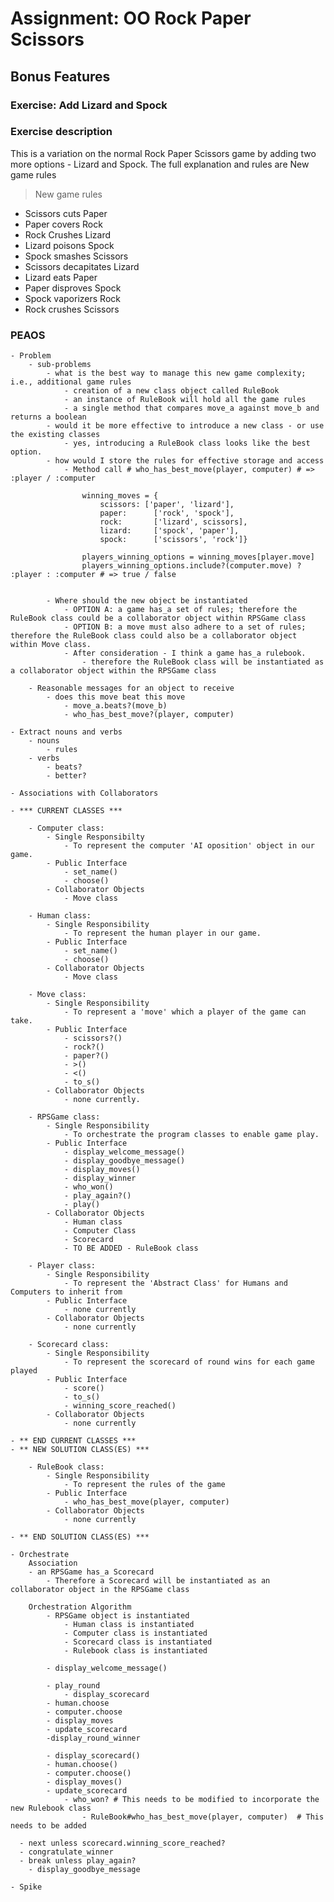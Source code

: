 # Assignment: OO Rock Paper Scissors

## Bonus Features
### Exercise: Add Lizard and Spock

### Exercise description
This is a variation on the normal Rock Paper Scissors game by adding two more options - Lizard and Spock. The full explanation and rules are
New game rules

> New game rules

* Scissors cuts Paper
*	Paper covers Rock
* Rock Crushes Lizard
* Lizard poisons Spock
* Spock smashes Scissors
* Scissors decapitates Lizard
* Lizard eats Paper
* Paper disproves Spock
* Spock vaporizers Rock
* Rock crushes Scissors



### PEAOS
	- Problem
		- sub-problems
			- what is the best way to manage this new game complexity; i.e., additional game rules
				- creation of a new class object called RuleBook
				- an instance of RuleBook will hold all the game rules
				- a single method that compares move_a against move_b and returns a boolean
			- would it be more effective to introduce a new class - or use the existing classes
				- yes, introducing a RuleBook class looks like the best option.
			- how would I store the rules for effective storage and access
				- Method call # who_has_best_move(player, computer) # => :player / :computer
					
					winning_moves = { 
						scissors: ['paper', 'lizard'],
						paper: 		['rock', 'spock'],
						rock: 		['lizard', scissors],
						lizard: 	['spock', 'paper'],
						spock: 		['scissors', 'rock']}
						
					players_winning_options = winning_moves[player.move]
					players_winning_options.include?(computer.move) ? :player : :computer # => true / false


			- Where should the new object be instantiated
				- OPTION A: a game has_a set of rules; therefore the RuleBook class could be a collaborator object within RPSGame class
				- OPTION B: a move must also adhere to a set of rules; therefore the RuleBook class could also be a collaborator object within Move class.  
				- After consideration - I think a game has_a rulebook.
					- therefore the RuleBook class will be instantiated as a collaborator object within the RPSGame class
		
		- Reasonable messages for an object to receive
			- does this move beat this move
				- move_a.beats?(move_b)
				- who_has_best_move?(player, computer)

	- Extract nouns and verbs
		- nouns
			- rules
		- verbs
			- beats?
			- better?
			
	- Associations with Collaborators

	- *** CURRENT CLASSES ***

		- Computer class: 
			- Single Responsibilty
				- To represent the computer 'AI oposition' object in our game.
			- Public Interface
				- set_name()
				- choose()		
			- Collaborator Objects
				- Move class

		- Human class:
			- Single Responsibility
				- To represent the human player in our game.
			- Public Interface
				- set_name()
				- choose()
			- Collaborator Objects
				- Move class

		- Move class:
			- Single Responsibility
				- To represent a 'move' which a player of the game can take.
			- Public Interface
				- scissors?()
				- rock?()
				- paper?()
				- >()
				- <()
				- to_s()
			- Collaborator Objects
				- none currently.

		- RPSGame class:
			- Single Responsibility
				- To orchestrate the program classes to enable game play.
			- Public Interface
				- display_welcome_message()
				- display_goodbye_message()
				- display_moves()
				- display_winner
				- who_won()
				- play_again?()
				- play()
			- Collaborator Objects
				- Human class
				- Computer Class
				- Scorecard
				- TO BE ADDED - RuleBook class

		- Player class:
			- Single Responsibility
				- To represent the 'Abstract Class' for Humans and Computers to inherit from
			- Public Interface
				- none currently
			- Collaborator Objects
				- none currently

		- Scorecard class:
			- Single Responsibility
				- To represent the scorecard of round wins for each game played
			- Public Interface
				- score()
				- to_s()
				- winning_score_reached()
			- Collaborator Objects
				- none currently		  			

	- ** END CURRENT CLASSES ***
	- ** NEW SOLUTION CLASS(ES) ***

		- RuleBook class:
			- Single Responsibility
				- To represent the rules of the game
			- Public Interface
				- who_has_best_move(player, computer)
			- Collaborator Objects
				- none currently	

	- ** END SOLUTION CLASS(ES) ***

	- Orchestrate
		Association
		- an RPSGame has_a Scorecard
			- Therefore a Scorecard will be instantiated as an collaborator object in the RPSGame class

		Orchestration Algorithm
			- RPSGame object is instantiated
				- Human class is instantiated
				- Computer class is instantiated
				- Scorecard class is instantiated
				- Rulebook class is instantiated

			- display_welcome_message()

			- play_round
				- display_scorecard
    		- human.choose
    		- computer.choose
    		- display_moves
    		- update_scorecard
    		-display_round_winner
			
			- display_scorecard()
			- human.choose()
			- computer.choose()
			- display_moves()
			- update_scorecard
				- who_won? # This needs to be modified to incorporate the new Rulebook class
					- RuleBook#who_has_best_move(player, computer)  # This needs to be added

      - next unless scorecard.winning_score_reached?
      - congratulate_winner
      - break unless play_again?
   		- display_goodbye_message
	
	- Spike
















